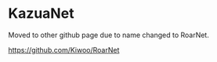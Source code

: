 # KazuaNet

Moved to other github page due to name changed to RoarNet.

https://github.com/Kiwoo/RoarNet

